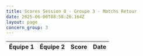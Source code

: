 ```yaml
---
title: Scores Session 0 - Groupe 3 - Matchs Retour
date: 2025-06-06T08:58:26.164Z
layout: page
concern_group: 3
---
```




| Équipe 1 | Équipe 2 | Score | Date |
|----------|----------|-------|------|

